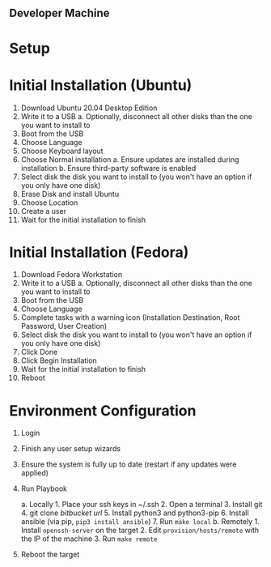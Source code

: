 ## Developer Machine

# Setup

# Initial Installation (Ubuntu)

1.  Download Ubuntu 20.04 Desktop Edition
2.  Write it to a USB
    a. Optionally, disconnect all other disks than the one you want to install to
3.  Boot from the USB
4.  Choose Language
5.  Choose Keyboard layout
6.  Choose Normal installation
    a. Ensure updates are installed during installation
    b. Ensure third-party software is enabled
7.  Select disk the disk you want to install to (you won't have an option if you only have one disk)
8.  Erase Disk and install Ubuntu
9.  Choose Location
10. Create a user
11. Wait for the initial installation to finish

# Initial Installation (Fedora)

1.  Download Fedora Workstation
2.  Write it to a USB
    a. Optionally, disconnect all other disks than the one you want to install to
3.  Boot from the USB
4.  Choose Language
5.  Complete tasks with a warning icon (Installation Destination, Root Password, User Creation)
6.  Select disk the disk you want to install to (you won't have an option if you only have one disk)
7.  Click Done
8.  Click Begin Installation
9.  Wait for the initial installation to finish
10. Reboot

# Environment Configuration

1.  Login
2.  Finish any user setup wizards
3.  Ensure the system is fully up to date (restart if any updates were applied)
4.  Run Playbook

    a. Locally
        1.  Place your ssh keys in ~/.ssh
        2.  Open a terminal
        3.  Install git
        4.  git clone _bitbucket url_
        5.  Install python3 and python3-pip
        6.  Install ansible (via pip, `pip3 install ansible`)
        7.  Run `make local`
    b. Remotely
        1.  Install `openssh-server` on the target
        2.  Edit `provision/hosts/remote` with the IP of the machine
        3.  Run `make remote`
5.  Reboot the target
